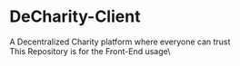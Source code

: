 # DeCharity-Client
A Decentralized Charity platform where everyone can trust\
This Repository is for the Front-End usage\
